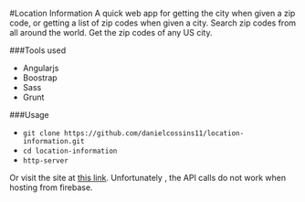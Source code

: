 #Location Information
A quick web app for getting the city when given a zip code, or getting a list of zip codes when given a city. Search zip codes from all around the world. Get the zip codes of any US city.

###Tools used
* Angularjs
* Boostrap
* Sass
* Grunt

###Usage
* ```git clone https://github.com/danielcossins11/location-information.git```
* ```cd location-information```
* ```http-server```

Or visit the site at <a href="https://locationinformation.firebaseapp.com/#/">this link</a>. Unfortunately , the API calls do not work when hosting from firebase.